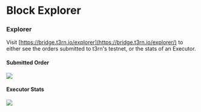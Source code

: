 # Block Explorer

### Explorer

Visit [https://bridge.t3rn.io/explorer](https://bridge.t3rn.io/explorer/) to either see the orders submitted to t3rn's testnet, or the stats of an Executor.

#### Submitted Order

<img src="/img/explorer.png"/>

#### Executor Stats

<img src="/img/executor-stats.png"/>
